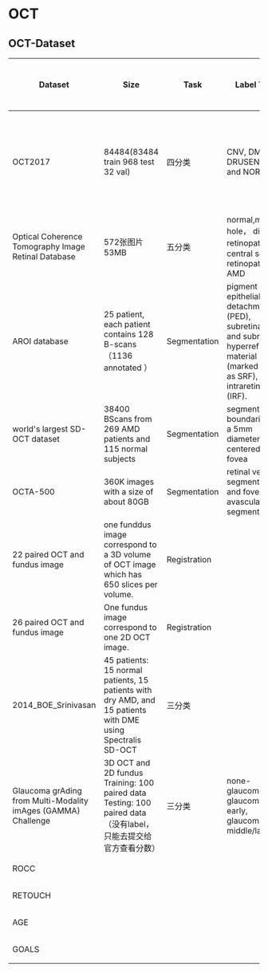 # OCT

## OCT-Dataset


| Dataset                                                      | Size                                                         | Task         | Label Type                                                   | 下载                                                         | 其他                                                         | 是否可用 |
| ------------------------------------------------------------ | ------------------------------------------------------------ | ------------ | ------------------------------------------------------------ | ------------------------------------------------------------ | ------------------------------------------------------------ | -------- |
| OCT2017                                                      | 84484(83484 train 968 test 32 val)                           | 四分类       | CNV, DME, DRUSEN(AMD), and NORMAL                            | [链接](https://www.kaggle.com/paultimothymooney/kermany2018) | The file name of each picture is (disease)-(randomized patient ID)-(image number by this patient). | 是       |
| Optical Coherence Tomography Image Retinal Database          | 572张图片53MB                                                | 五分类       | normal,macular hole， diabetic retinopathy， central serous retinopathy, AMD | [链接](https://www.openicpsr.org/openicpsr/project/108503/version/V1/view?path=/openicpsr/108503/fcr:versions/V1&type=project) | 数据量太小了                                                 | 是       |
| AROI database                                                | 25 patient, each patient contains 128 B-scans（1136 annotated ） | Segmentation | pigment epithelial detachment (PED), subretinal fluid and subretinal hyperreflective material (marked jointly as SRF), and intraretinal fluid (IRF). | [链接](https://ipg.fer.hr/ipg/resources/oct_image_database#) | [下载链接](https://drive.google.com/file/d/1OI8fcfO3Ams47WW7o3OOJaLIunDIWpoB/view?usp=sharing) |          |
| world's largest SD-OCT dataset                               | 38400 BScans from 269 AMD patients and 115 normal subjects   | Segmentation | segmentation boundaries on a 5mm diameter centered at the fovea | [链接](https://people.duke.edu/~sf59/RPEDC_Ophth_2013_dataset.htm) |                                                              | 是       |
| OCTA-500                                                     | 360K images with a size of about 80GB                        | Segmentation | retinal vessel segmentation and foveal avascular zone segmentation | [链接](https://ieee-dataport.org/open-access/octa-500#files) |                                                              | 是       |
| 22 paired OCT and fundus image                               | one funddus image correspond to a 3D volume of OCT image which has 650 slices per volume. | Registration |                                                              | [链接](https://misp.mui.ac.ir/en/database-22-retinal-images-purpose-vessel-based-registration-fundus-and-oct-projection-images-0) |                                                              | 是       |
| 26 paired OCT and fundus image                               | One fundus image correspond to one 2D OCT image.             | Registration |                                                              | [链接](https://data.mendeley.com/datasets/2rnnz5nz74/2)      |                                                              | 是       |
| 2014_BOE_Srinivasan                                          | 45 patients: 15 normal patients, 15 patients with dry AMD, and 15 patients with DME using Spectralis SD-OCT | 三分类       |                                                              | [链接](https://people.duke.edu/~sf59/Srinivasan_BOE_2014_dataset.htm) |                                                              | 是       |
| Glaucoma grAding from Multi-Modality imAges (GAMMA) Challenge | 3D OCT and 2D fundus      Training: 100 paired data   Testing: 100 paired data（没有label，只能去提交给官方查看分数） | 三分类       | none-glaucoma, glaucoma early, glaucoma middle/late          | [链接](https://aistudio.baidu.com/aistudio/competition/detail/119/0/datasets) | 注册比赛才能下载数据集                                       | 是       |
| ROCC                                                         |                                                              |              |                                                              | [链接]( https://rocc.grand-challenge.org/)                   |                                                              |          |
| RETOUCH                                                      |                                                              |              |                                                              | [链接](https://retouch.grand-challenge.org/)                 |                                                              |          |
| AGE                                                          |                                                              |              |                                                              | [链接]( https://age.grand-challenge.org/)                    |                                                              |          |
| GOALS                                                        |                                                              |              |                                                              | [链接](https://aistudio.baidu.com/aistudio/competition/detail/230/0/introduction) |                                                              |          |




